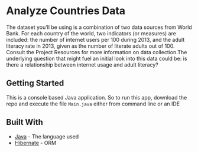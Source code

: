 # Analyze Countries Data

The dataset you’ll be using is a combination of two data sources from World Bank. For each country of the world, two indicators (or measures) are included: the number of internet users per 100 during 2013, and the adult literacy rate in 2013, given as the number of literate adults out of 100. Consult the Project Resources for more information on data collection.The underlying question that might fuel an initial look into this data could be: is there a relationship between internet usage and adult literacy?

## Getting Started

This is a console based Java application. So to run this app, download the repo and execute the file `Main.java` either from command line or an IDE


## Built With

* [Java](https://www.oracle.com/java/index.html) - The language used
* [Hibernate](http://hibernate.org/) - ORM

